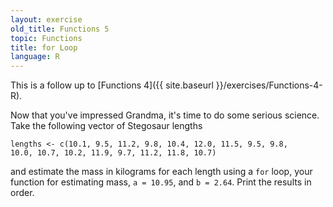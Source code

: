 ```yaml
---
layout: exercise
old_title: Functions 5
topic: Functions
title: for Loop
language: R
---
```


This is a follow up to [Functions 4]({{ site.baseurl }}/exercises/Functions-4-R).

Now that you've impressed Grandma, it's time to do some serious science.
Take the following vector of Stegosaur lengths

```
lengths <- c(10.1, 9.5, 11.2, 9.8, 10.4, 12.0, 11.5, 9.5, 9.8,
10.0, 10.7, 10.2, 11.9, 9.7, 11.2, 11.8, 10.7)
```

and estimate the mass in kilograms for each length using a `for` loop,
your function for estimating mass, `a = 10.95`, and `b = 2.64`. Print the
results in order.
